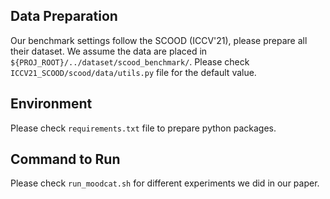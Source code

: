 ## Data Preparation
Our benchmark settings follow the SCOOD (ICCV'21), please prepare all their
dataset. We assume the data are placed in
`${PROJ_ROOT}/../dataset/scood_benchmark/`. Please check
`ICCV21_SCOOD/scood/data/utils.py` file for the default value.

## Environment
Please check `requirements.txt` file to prepare python packages.

## Command to Run
Please check `run_moodcat.sh` for different experiments we did in our paper.